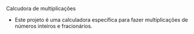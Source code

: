 Calcudora de multiplicações

- Este projeto é uma calculadora específica para fazer multiplicações de números inteiros e fracionários.